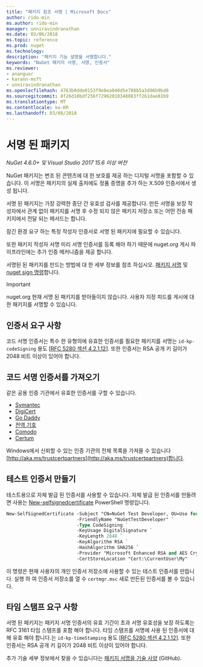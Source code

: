 ```yaml
---
title: "패키지 참조 서명 | Microsoft Docs"
author: rido-min
ms.author: rido-min
manager: unniravindranathan
ms.date: 03/06/2018
ms.topic: reference
ms.prod: nuget
ms.technology: 
description: "패키지 기능 설명을 서명합니다."
keywords: "NuGet 패키지 서명, 서명, 인증서"
ms.reviewer:
- ananguar
- karann-msft
- unniravindranathan
ms.openlocfilehash: 4763b0dde0153f9e8ea840d5e788b5a3d96b9bd8
ms.sourcegitcommit: 8f26d10bdf256f72962010348083ff261dae81b9
ms.translationtype: MT
ms.contentlocale: ko-KR
ms.lasthandoff: 03/08/2018
---
```

# <a name="signed-packages"></a>서명 된 패키지

*NuGet 4.6.0+ 및 Visual Studio 2017 15.6 이상 버전*

NuGet 패키지는 변조 된 콘텐츠에 대 한 보호를 제공 하는 디지털 서명을 포함할 수 있습니다. 이 서명은 패키지의 실제 출처에도 정품 증명을 추가 하는 X.509 인증서에서 생성 됩니다.

서명 된 패키지는 가장 강력한 종단 간 유효성 검사를 제공합니다. 만든 서명을 보장 작성자에서 관계 없이 패키지를 서명 후 수정 되지 않은 패키지 저장소 또는 어떤 전송 패키지에서 전달 되는 메서드는 합니다.

잠긴 환경 요구 하는 특정 작성자 인증서로 서명 된 패키지에 필요할 수 있습니다.

또한 패키지 작성자 서명 미리 서명 인증서를 등록 해야 하기 때문에 nuget.org 게시 파이프라인에는 추가 인증 메커니즘을 제공 합니다.

서명된 된 패키지를 만드는 방법에 대 한 세부 정보를 참조 하십시오. [패키지 서명](../create-packages/Sign-a-package.md) 및 [nuget sign 명령](../tools/cli-ref-sign.md)합니다.

> [!Important]
> nuget.org 현재 서명 된 패키지를 받아들이지 않습니다. 사용자 지정 피드를 게시에 대 한 패키지를 서명할 수 있습니다.

## <a name="certificate-requirements"></a>인증서 요구 사항

코드 서명 인증서는 특수 한 유형의에 유효한 인증서를 필요한 패키지를 서명는 `id-kp-codeSigning` 용도 [[RFC 5280 섹션 4.2.1.12](https://tools.ietf.org/html/rfc5280#section-4.2.1.12)]. 또한 인증서는 RSA 공개 키 길이가 2048 비트 이상이 있어야 합니다.

## <a name="get-a-code-signing-certificate"></a>코드 서명 인증서를 가져오기

같은 공용 인증 기관에서 유효한 인증서를 구할 수 있습니다.

- [Symantec](https://trustcenter.websecurity.symantec.com/process/trust/productOptions?productType=SoftwareValidationClass3)
- [DigiCert](https://www.digicert.com/code-signing/)
- [Go Daddy](https://www.godaddy.com/web-security/code-signing-certificate)
- [전역 기호](https://www.globalsign.com/en/code-signing-certificate/)
- [Comodo](https://www.comodo.com/e-commerce/code-signing/code-signing-certificate.php)
- [Certum](https://www.certum.eu/certum/cert,offer_en_open_source_cs.xml) 

Windows에서 신뢰할 수 있는 인증 기관의 전체 목록을 가져올 수 있습니다 [http://aka.ms/trustcertpartners](http://aka.ms/trustcertpartners)합니다.

## <a name="create-a-test-certificate"></a>테스트 인증서 만들기

테스트용으로 자체 발급 된 인증서를 사용할 수 있습니다. 자체 발급 된 인증서를 만들려면 사용는 [New-selfsignedcertificate](https://docs.microsoft.com/en-us/powershell/module/pkiclient/new-selfsignedcertificate) PowerShell 명령입니다.

```ps
New-SelfSignedCertificate -Subject "CN=NuGet Test Developer, OU=Use for testing purposes ONLY" `
                          -FriendlyName "NuGetTestDeveloper" `
                          -Type CodeSigning `
                          -KeyUsage DigitalSignature `
                          -KeyLength 2048 `
                          -KeyAlgorithm RSA `
                          -HashAlgorithm SHA256 `
                          -Provider "Microsoft Enhanced RSA and AES Cryptographic Provider" `
                          -CertStoreLocation "Cert:\CurrentUser\My" 
```

이 명령은 현재 사용자의 개인 인증서 저장소에 사용할 수 있는 테스트 인증서를 만듭니다. 실행 하 여 인증서 저장소를 열 수 `certmgr.msc` 새로 만든된 인증서를 볼 수 있습니다.

## <a name="timestamp-requirements"></a>타임 스탬프 요구 사항

서명 된 패키지는 패키지 서명 인증서의 유효 기간이 초과 서명 유효성을 보장 하도록는 RFC 3161 타임 스탬프를 포함 해야 합니다. 타임 스탬프를 서명에 사용 된 인증서에 대해 유효 해야 합니다.는 `id-kp-timeStamping` 용도 [[RFC 5280 섹션 4.2.1.12](https://tools.ietf.org/html/rfc5280#section-4.2.1.12)]. 또한 인증서는 RSA 공개 키 길이가 2048 비트 이상이 있어야 합니다.

추가 기술 세부 정보에서 찾을 수 있습니다는 [패키지 서명을 기술 사양](https://github.com/NuGet/Home/wiki/Package-Signatures-Technical-Details) (GitHub).
